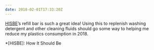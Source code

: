 ```yaml
---
date: 2018-02-01T17:33:20Z
---
```

[HISBE](https://hisbe.co.uk)’s refill bar is such a great idea! Using this to replenish washing detergent and other cleaning fluids should go some way to helping me reduce my plastics consumption in 2018.

*[HISBE]: How It Should Be
